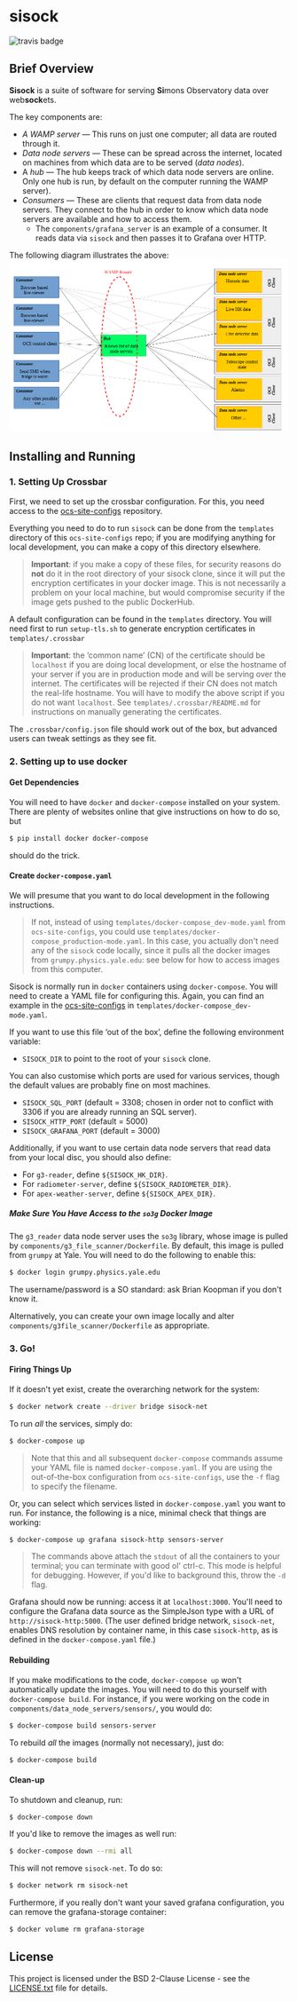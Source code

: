 # sisock

![travis badge](https://travis-ci.com/simonsobs/sisock.svg?branch=master)

## Brief Overview

**Sisock** is a suite of software for serving **Si**mons Observatory data over
web**sock**ets.

The key components are:
- *A WAMP server* &mdash; This runs on just one computer; all data are routed
  through it.
- *Data node servers* &mdash; These can be spread across the internet, located
  on machines from which data are to be served (*data nodes*).
- A *hub* &mdash; The hub keeps track of which data node servers are online.
  Only one hub is run, by default on the computer running the WAMP server).
- *Consumers* &mdash; These are clients that request data from data node
  servers. They connect to the hub in order to know which data node servers are
  available and how to access them.
  - The `components/grafana_server` is an example of a consumer. It reads data
    via `sisock` and then passes it to Grafana over HTTP.

The following diagram illustrates the above:
![Diagram of stuff](docs/_static/diagram.png)

## Installing and Running

### 1. Setting Up Crossbar

First, we need to set up the crossbar configuration. For this, you need access
to the [ocs-site-configs](https://github.com/simonsobs/ocs-site-configs)
repository.

Everything you need to do to run `sisock` can be done from the `templates` 
directory of this `ocs-site-configs` repo; if you are modifying anything for
local development, you can make a copy of this directory elsewhere.

> **Important**: if you make a copy of these files, for security reasons do
> **not** do it in the root directory of your sisock clone, since it will put 
> the encryption certificates in your docker image. This is not necessarily a 
> problem on your local machine, but would compromise security if the image
> gets pushed to the public DockerHub.

A default configuration can be found in the `templates` directory.
You will need first to run `setup-tls.sh` to generate encryption certificates in
`templates/.crossbar`

> **Important**: the ‘common name’ (CN) of the certificate should be
> `localhost` if you are doing local development, or else the hostname of your
> server if you are in production mode and will be serving over the internet.
> The certificates will be rejected if their CN does not match the real-life
> hostname. You will have to modify the above script if you do not want
> `localhost`. See `templates/.crossbar/README.md` for instructions on manually
> generating the certificates.

The `.crossbar/config.json` file should work out of the box, but advanced users
can tweak settings as they see fit.

### 2. Setting up to use docker

#### Get Dependencies

You will need to have `docker` and `docker-compose` installed on your system.
There are plenty of websites online that give instructions on how to do so, but

```bash
$ pip install docker docker-compose
```

should do the trick.

#### Create `docker-compose.yaml`

We will presume that you want to do local development in the following
instructions.

> If not, instead of using `templates/docker-compose_dev-mode.yaml` from
> `ocs-site-configs`, you could use
> `templates/docker-compose_production-mode.yaml`. In this case, you actually
> don't need any of the `sisock` code locally, since it pulls all the docker 
> images from `grumpy.physics.yale.edu`: see below for how to access images
> from this computer.

Sisock is normally run in `docker` containers using `docker-compose`. You will
need to create a YAML file for configuring this. Again, you can find an example
in the [ocs-site-configs](https://github.com/simonsobs/ocs-site-configs) in
`templates/docker-compose_dev-mode.yaml`.

If you want to use this file ‘out of the box’, define the following environment
variable:
- `SISOCK_DIR` to point to the root of your `sisock` clone.

You can also customise which ports are used for various services, though the
default values are probably fine on most machines.
- `SISOCK_SQL_PORT` (default = 3308; chosen in order not to conflict with 3306
  if you are already running an SQL server).
- `SISOCK_HTTP_PORT` (default = 5000)
- `SISOCK_GRAFANA_PORT` (default = 3000)

Additionally, if you want to use certain data node servers that read data from
your local disc, you should also define:
- For `g3-reader`, define `${SISOCK_HK_DIR}`.
- For `radiometer-server`, define `${SISOCK_RADIOMETER_DIR}`.
- For `apex-weather-server`, define `${SISOCK_APEX_DIR}`.

##### Make Sure You Have Access to the `so3g` Docker Image

The `g3_reader` data node server uses the `so3g` library, whose image is pulled
by `components/g3_file_scanner/Dockerfile`. By default, this image is pulled
from `grumpy` at Yale. You will need to do the following to enable this:

```bash
$ docker login grumpy.physics.yale.edu
```

The username/password is a SO standard: ask Brian Koopman if you don't know it.

Alternatively, you can create your own image locally and alter
`components/g3file_scanner/Dockerfile` as appropriate.

### 3. Go!

#### Firing Things Up

If it doesn't yet exist, create the overarching network for the system:

```bash
$ docker network create --driver bridge sisock-net
```

To run *all* the services, simply do:

```bash
$ docker-compose up
```

> Note that this and all subsequent `docker-compose` commands assume your YAML
> file is named `docker-compose.yaml`. If you are using the out-of-the-box
> configuration from `ocs-site-configs`, use the `-f` flag to specify the
> filename.

Or, you can select which services listed in `docker-compose.yaml` you want to
run. For instance, the following is a nice, minimal check that things are
working:

```bash
$ docker-compose up grafana sisock-http sensors-server
```

> The commands above attach the `stdout` of all the containers to your
> terminal; you can terminate with good ol' ctrl-c. This mode is helpful for
> debugging. However, if you'd like to background this, throw the `-d` flag.

Grafana should now be running: access it at `localhost:3000`. You'll need to 
configure the Grafana data source as the SimpleJson type with a URL of
`http://sisock-http:5000`. (The user defined bridge network, `sisock-net`,
enables DNS resolution by container name, in this case `sisock-http`, as is 
defined in the `docker-compose.yaml` file.)

#### Rebuilding

If you make modifications to the code, `docker-compose up` won't automatically
update the images. You will need to do this yourself with `docker-compose
build`. For instance, if you were working on the code in
`components/data_node_servers/sensors/`, you would do:

```bash
$ docker-compose build sensors-server
```

To rebuild *all* the images (normally not necessary), just do:

```bash
$ docker-compose build
```

#### Clean-up

To shutdown and cleanup, run:

```bash
$ docker-compose down
```

If you'd like to remove the images as well run:

```bash
$ docker-compose down --rmi all
```

This will not remove `sisock-net`. To do so:

```bash
$ docker network rm sisock-net
```

Furthermore, if you really don't want your saved grafana configuration, you can
remove the grafana-storage container:

```bash
$ docker volume rm grafana-storage
```

## License

This project is licensed under the BSD 2-Clause License - see the [LICENSE.txt](LICENSE.txt) file for details.
